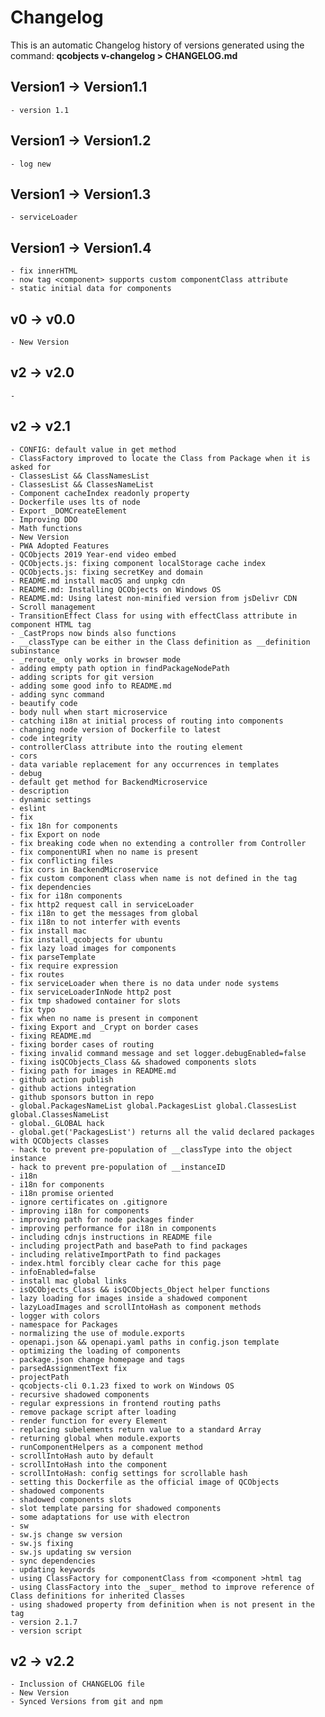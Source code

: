 # Changelog 

This is an automatic Changelog history of versions generated using the command: **qcobjects v-changelog > CHANGELOG.md**

## Version1 -> Version1.1

	- version 1.1
## Version1 -> Version1.2

	- log new
## Version1 -> Version1.3

	- serviceLoader
## Version1 -> Version1.4

	- fix innerHTML
	- now tag <component> supports custom componentClass attribute
	- static initial data for components
## v0 -> v0.0

	- New Version
## v2 -> v2.0

	- 
## v2 -> v2.1

	- CONFIG: default value in get method
	- ClassFactory improved to locate the Class from Package when it is asked for
	- ClassesList && ClassNamesList
	- ClassesList && ClassesNameList
	- Component cacheIndex readonly property
	- Dockerfile uses lts of node
	- Export _DOMCreateElement
	- Improving DDO
	- Math functions
	- New Version
	- PWA Adopted Features
	- QCObjects 2019 Year-end video embed
	- QCObjects.js: fixing component localStorage cache index
	- QCObjects.js: fixing secretKey and domain
	- README.md install macOS and unpkg cdn
	- README.md: Installing QCObjects on Windows OS
	- README.md: Using latest non-minified version from jsDelivr CDN
	- Scroll management
	- TransitionEffect Class for using with effectClass attribute in component HTML tag
	- _CastProps now binds also functions
	- __classType can be either in the Class definition as __definition subinstance
	- _reroute_ only works in browser mode
	- adding empty path option in findPackageNodePath
	- adding scripts for git version
	- adding some good info to README.md
	- adding sync command
	- beautify code
	- body null when start microservice
	- catching i18n at initial process of routing into components
	- changing node version of Dockerfile to latest
	- code integrity
	- controllerClass attribute into the routing element
	- cors
	- data variable replacement for any occurrences in templates
	- debug
	- default get method for BackendMicroservice
	- description
	- dynamic settings
	- eslint
	- fix
	- fix 18n for components
	- fix Export on node
	- fix breaking code when no extending a controller from Controller
	- fix componentURI when no name is present
	- fix conflicting files
	- fix cors in BackendMicroservice
	- fix custom component class when name is not defined in the tag
	- fix dependencies
	- fix for i18n components
	- fix http2 request call in serviceLoader
	- fix i18n to get the messages from global
	- fix i18n to not interfer with events
	- fix install mac
	- fix install_qcobjects for ubuntu
	- fix lazy load images for components
	- fix parseTemplate
	- fix require expression
	- fix routes
	- fix serviceLoader when there is no data under node systems
	- fix serviceLoaderInNode http2 post
	- fix tmp shadowed container for slots
	- fix typo
	- fix when no name is present in component
	- fixing Export and _Crypt on border cases
	- fixing README.md
	- fixing border cases of routing
	- fixing invalid command message and set logger.debugEnabled=false
	- fixing isQCObjects_Class && shadowed components slots
	- fixing path for images in README.md
	- github action publish
	- github actions integration
	- github sponsors button in repo
	- global.PackagesNameList global.PackagesList global.ClassesList global.ClassesNameList
	- global._GLOBAL hack
	- global.get('PackagesList') returns all the valid declared packages with QCObjects classes
	- hack to prevent pre-population of __classType into the object instance
	- hack to prevent pre-population of __instanceID
	- i18n
	- i18n for components
	- i18n promise oriented
	- ignore certificates on .gitignore
	- improving i18n for components
	- improving path for node packages finder
	- improving performance for i18n in components
	- including cdnjs instructions in README file
	- including projectPath and basePath to find packages
	- including relativeImportPath to find packages
	- index.html forcibly clear cache for this page
	- infoEnabled=false
	- install mac global links
	- isQCObjects_Class && isQCObjects_Object helper functions
	- lazy loading for images inside a shadowed component
	- lazyLoadImages and scrollIntoHash as component methods
	- logger with colors
	- namespace for Packages
	- normalizing the use of module.exports
	- openapi.json && openapi.yaml paths in config.json template
	- optimizing the loading of components
	- package.json change homepage and tags
	- parsedAssignmentText fix
	- projectPath
	- qcobjects-cli 0.1.23 fixed to work on Windows OS
	- recursive shadowed components
	- regular expressions in frontend routing paths
	- remove package script after loading
	- render function for every Element
	- replacing subelements return value to a standard Array
	- returning global when module.exports
	- runComponentHelpers as a component method
	- scrollIntoHash auto by default
	- scrollIntoHash into the component
	- scrollIntoHash: config settings for scrollable hash
	- setting this Dockerfile as the official image of QCObjects
	- shadowed components
	- shadowed components slots
	- slot template parsing for shadowed components
	- some adaptations for use with electron
	- sw
	- sw.js change sw version
	- sw.js fixing
	- sw.js updating sw version
	- sync dependencies
	- updating keywords
	- using ClassFactory for componentClass from <component >html tag
	- using ClassFactory into the _super_ method to improve reference of Class definitions for inherited Classes
	- using shadowed property from definition when is not present in the tag
	- version 2.1.7
	- version script
## v2 -> v2.2

	- Inclussion of CHANGELOG file
	- New Version
	- Synced Versions from git and npm
